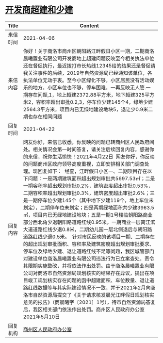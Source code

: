 # <a href="http://www.shangluo.gov.cn/zmhd/ldxxxx.jsp?urltype=leadermail.LeaderMailContentUrl&wbtreeid=1112&leadermailid=7113">开发商超建和少建</a>
|Title|Content|
|:---:|---|
|来信时间|2021-04-06|
|来信内容|你好！关于商洛市商州区朝阳路江畔假日小区一期，二期商洛晨曦置业有限公司开发商地上超建问题反映至今相关执法单位还在督促执行，最近拨打市长热线12345给的结果还是督促请我关注事件的后续，2019年自然资源局已经通知该单位，各执法单位无动于衷。至今小区绿化不够，小区居民没有活动娱乐的地方，小区车位也不够，停车困难，一再反映无人管.一期存在问题,1，地上超建2372.88平方米，地下超建325平方米2，容积率超出审批0.2,3，停车位少建145个4，绿地少建2564.3平方米，项目内已无绿地建设地块5，退让少0.9米二期也存在相同问题|
|回复时间|2021-04-22|
|回复内容|网友你好，来信已收悉，你反映的问题已转商州区人民政府阅处。相关情况会第一时间答复，请关注后续回复内容，感谢你的来信，祝你生活愉快！2021年4月22日  网友你好，你反映的问题商州区政府领导高度重视，立即安排相关部门调查处理。现回复如下：  经查，江畔假日小区一、二期项目存在以下问题：一是两期建筑面积超出规划审批共5697.53㎡；二是一期容积率超出规划审批0.2%，建筑密度超出审批0.53%，二期容积率超出规划审批0.3%，建筑密度超出审批2.6%；三是一期停车位少建145个（其中地下少建119个，地上车位未划定），二期停车位未划定；四是两期绿地面积共少建3963.5㎡，项目内已无绿地建设地块；五是一期1号楼临朝阳路商业部分西北角少退朝阳路道路红线0.95米，一期商业一层离江滨大道道路红线少退0.8米，二期幼儿园一层北侧退后与朝阳路道路红线少退0.5米。  针对市民反映的该项目一期、二期存在的超出规划审批面积、容积率及建筑密度超出规划审批要求、停车位及绿地少建、退让道路红线不足等问题，我区城管部门对建设单位商洛晨曦置业有限公司违法行为已立案查处，责令其限期实施整改，并将依法作出处罚。由于商洛晨曦置业有限公司对商洛市自然资源局规划核实的结果存在异议，提出在项目竣工规划核实存在问题的函中超建面积、车位数量、退让道路红线数据等与其实际建设情况不一致，并于2021年2月向商洛市自然资源局提交了《关于请求核发晨光江畔假日规划核实意见的报告》（商晨曦字〔2021〕1号），待市自然资源局答复后，我区相关部门依法作出处罚。商州区人民政府办公室2021年5月10日|
|回复机构|<a href="../../categories/agencies/商州区人民政府办公室.md">商州区人民政府办公室</a>|
